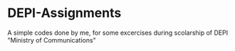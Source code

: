# DEPI-Assignments
A simple codes done by me, for some excercises during scolarship of DEPI "Ministry of Communications"
